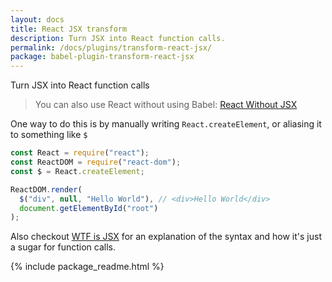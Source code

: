 ```yaml
---
layout: docs
title: React JSX transform
description: Turn JSX into React function calls.
permalink: /docs/plugins/transform-react-jsx/
package: babel-plugin-transform-react-jsx
---
```


Turn JSX into React function calls

> You can also use React without using Babel: [React Without JSX](https://facebook.github.io/react/docs/react-without-jsx.html)

One way to do this is by manually writing `React.createElement`, or aliasing it to something like `$`

```js
const React = require("react");
const ReactDOM = require("react-dom");
const $ = React.createElement;

ReactDOM.render(
  $("div", null, "Hello World"), // <div>Hello World</div>
  document.getElementById("root")
);
```

Also checkout [WTF is JSX](https://jasonformat.com/wtf-is-jsx/) for an explanation of the syntax and how it's just a sugar for function calls.

{% include package_readme.html %}
